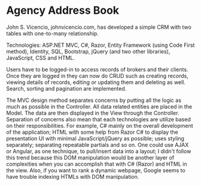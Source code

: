 Agency Address Book
==================
John S. Vicencio, johnvicencio.com, has developed a simple CRM with two tables with one-to-many relationship.

Technologies: ASP.NET MVC, C#, Razor, Entity Framework (using Code First method), Identity, SQL, Bootstrap, jQuery (and two other libraries), JavaScript, CSS and HTML.

Users have to be logged-in to access records of brokers and their clients. Once they are logged in they can now do CRUD such as creating records, viewing details of records, editing or updating them and deleting as well. Search, sorting and pagination are implemented.

The MVC design method separates concerns by putting all the logic as much as possible in the Controller. All data related entities are placed in the Model. The data are then displayed in the View through the Controller. Separation of concerns also mean that each technologies are utilize based on their responsibilities. For example, C# mainly on the overall development of the application; HTML with some help from Razor C# to display the presentation UI with minimal JavaScript/jQuery as possible; uses styling separately; separating repeatable partials and so on. One could use AJAX or Angular, as one technique, to pull/insert data into a layout; I didn't follow this trend because this DOM manipulation would be another layer of complexities when you can accomplish that with C# (Razor) and HTML in the view. Also, if you want to rank a dynamic webpage, Google seems to have trouble indexing HTMLs with DOM manipulation.
